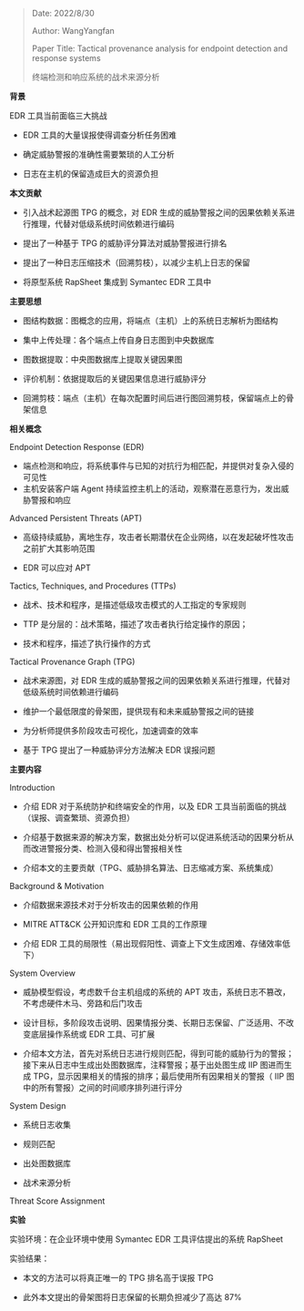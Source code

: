 > Date: 2022/8/30
> 
> Author: WangYangfan
> 
> Paper Title: Tactical provenance analysis for endpoint detection and response systems
> 
> 终端检测和响应系统的战术来源分析

**背景**

EDR 工具当前面临三大挑战

- EDR  工具的大量误报使得调查分析任务困难

- 确定威胁警报的准确性需要繁琐的人工分析

- 日志在主机的保留造成巨大的资源负担

**本文贡献**

- 引入战术起源图 TPG 的概念，对 EDR 生成的威胁警报之间的因果依赖关系进行推理，代替对低级系统时间依赖进行编码

- 提出了一种基于 TPG 的威胁评分算法对威胁警报进行排名

- 提出了一种日志压缩技术（回溯剪枝），以减少主机上日志的保留

- 将原型系统 RapSheet 集成到 Symantec EDR 工具中

**主要思想**

- 图结构数据：图概念的应用，将端点（主机）上的系统日志解析为图结构

- 集中上传处理：各个端点上传自身日志图到中央数据库

- 图数据提取：中央图数据库上提取关键因果图

- 评价机制：依据提取后的关键因果信息进行威胁评分

- 回溯剪枝：端点（主机）在每次配置时间后进行图回溯剪枝，保留端点上的骨架信息

**相关概念**

Endpoint Detection Response (EDR)

- 端点检测和响应，将系统事件与已知的对抗行为相匹配，并提供对复杂入侵的可见性
- 主机安装客户端 Agent 持续监控主机上的活动，观察潜在恶意行为，发出威胁警报和响应

Advanced Persistent Threats (APT)

- 高级持续威胁，离地生存，攻击者长期潜伏在企业网络，以在发起破坏性攻击之前扩大其影响范围

- EDR 可以应对 APT

Tactics, Techniques, and Procedures (TTPs)

- 战术、技术和程序，是描述低级攻击模式的人工指定的专家规则

- TTP 是分层的：战术策略，描述了攻击者执行给定操作的原因；

- 技术和程序，描述了执行操作的方式

Tactical Provenance Graph (TPG)

- 战术来源图，对 EDR 生成的威胁警报之间的因果依赖关系进行推理，代替对低级系统时间依赖进行编码

- 维护一个最低限度的骨架图，提供现有和未来威胁警报之间的链接

- 为分析师提供多阶段攻击可视化，加速调查的效率

- 基于 TPG 提出了一种威胁评分方法解决 EDR 误报问题

**主要内容**

Introduction

- 介绍 EDR 对于系统防护和终端安全的作用，以及 EDR 工具当前面临的挑战（误报、调查繁琐、资源负担）

- 介绍基于数据来源的解决方案，数据出处分析可以促进系统活动的因果分析从而改进警报分类、检测入侵和得出警报相关性

- 介绍本文的主要贡献（TPG、威胁排名算法、日志缩减方案、系统集成）

Background & Motivation

- 介绍数据来源技术对于分析攻击的因果依赖的作用

- MITRE ATT&CK 公开知识库和 EDR 工具的工作原理

- 介绍 EDR 工具的局限性（易出现假阳性、调查上下文生成困难、存储效率低下）

System Overview

- 威胁模型假设，考虑数千台主机组成的系统的 APT 攻击，系统日志不篡改，不考虑硬件木马、旁路和后门攻击

- 设计目标，多阶段攻击说明、因果情报分类、长期日志保留、广泛适用、不改变底层操作系统或 EDR 工具、可扩展

- 介绍本文方法，首先对系统日志进行规则匹配，得到可能的威胁行为的警报；接下来从日志中生成出处图数据库，注释警报；基于出处图生成 IIP 图进而生成 TPG，显示因果相关的情报的排序；最后使用所有因果相关的警报（ IIP 图中的所有警报）之间的时间顺序排列进行评分

System Design

- 系统日志收集

- 规则匹配

- 出处图数据库

- 战术来源分析

Threat Score Assignment



**实验**

实验环境：在企业环境中使用 Symantec EDR 工具评估提出的系统 RapSheet

实验结果：

- 本文的方法可以将真正唯一的 TPG 排名高于误报 TPG

- 此外本文提出的骨架图将日志保留的长期负担减少了高达 87%
